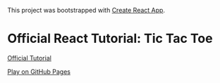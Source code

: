 This project was bootstrapped with [Create React App](https://github.com/facebook/create-react-app).

# Official React Tutorial: Tic Tac Toe
[Official Tutorial](https://reactjs.org/tutorial/tutorial.html)

[Play on GitHub Pages](https://eiskern.com/tic-tac-toe-tutorial-gh-pages/)
